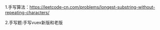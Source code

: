 1.手写算法：https://leetcode-cn.com/problems/longest-substring-without-repeating-characters/

2.手写题:手写vuex新版和老版